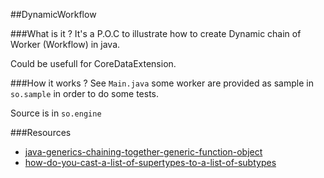 ##DynamicWorkflow

###What is it ?
It's a P.O.C to illustrate how to create Dynamic chain of Worker (Workflow) in java.

Could be usefull for CoreDataExtension.

###How it works ?
See `Main.java` some worker are provided as sample in `so.sample` in order to do some tests.

Source is in `so.engine`

###Resources

   - [java-generics-chaining-together-generic-function-object](https://stackoverflow.com/questions/8680610/java-generics-chaining-together-generic-function-object])
   - [how-do-you-cast-a-list-of-supertypes-to-a-list-of-subtypes](https://stackoverflow.com/questions/933447/how-do-you-cast-a-list-of-supertypes-to-a-list-of-subtypes)
